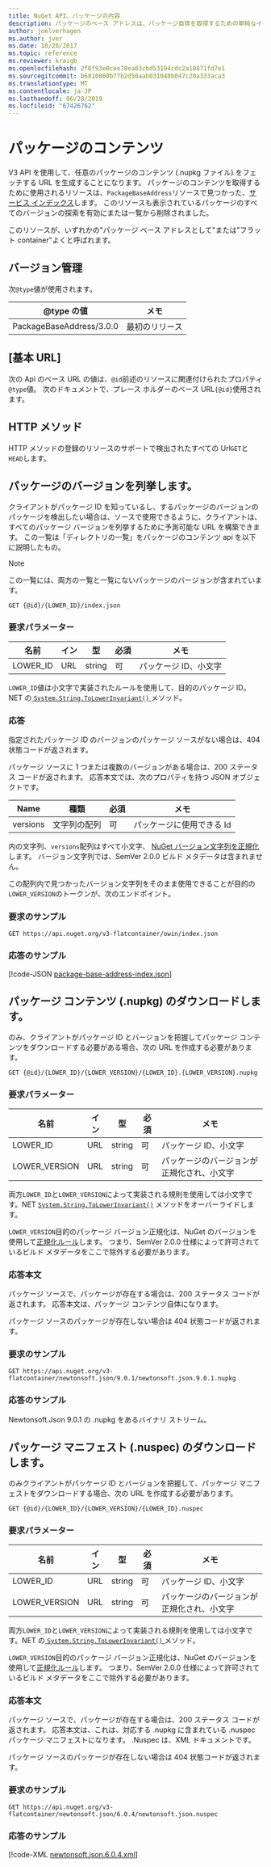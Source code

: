 ```yaml
---
title: NuGet API、パッケージの内容
description: パッケージのベース アドレスは、パッケージ自体を取得するための単純なインターフェイスです。
author: joelverhagen
ms.author: jver
ms.date: 10/26/2017
ms.topic: reference
ms.reviewer: kraigb
ms.openlocfilehash: 2f0f93e0cee78ea03cbd53194cdc2a10871fd7e1
ms.sourcegitcommit: b6810860b77b2d50aab031040b047c20a333aca3
ms.translationtype: MT
ms.contentlocale: ja-JP
ms.lasthandoff: 06/28/2019
ms.locfileid: "67426762"
---
```

# <a name="package-content"></a>パッケージのコンテンツ

V3 API を使用して、任意のパッケージのコンテンツ (.nupkg ファイル) をフェッチする URL を生成することになります。 パッケージのコンテンツを取得するために使用されるリソースは、`PackageBaseAddress`リソースで見つかった、[サービス インデックス](service-index.md)します。 このリソースも表示されているパッケージのすべてのバージョンの探索を有効にまたは一覧から削除されました。

このリソースが、いずれかの"パッケージ ベース アドレスとして"または"フラット container"よくと呼ばれます。

## <a name="versioning"></a>バージョン管理

次`@type`値が使用されます。

@type の値              | メモ
------------------------ | -----
PackageBaseAddress/3.0.0 | 最初のリリース

## <a name="base-url"></a>[基本 URL]

次の Api のベース URL の値は、`@id`前述のリソースに関連付けられたプロパティ`@type`値。 次のドキュメントで、プレース ホルダーのベース URL`{@id}`使用されます。

## <a name="http-methods"></a>HTTP メソッド

HTTP メソッドの登録のリソースのサポートで検出されたすべての Url`GET`と`HEAD`します。

## <a name="enumerate-package-versions"></a>パッケージのバージョンを列挙します。

クライアントがパッケージ ID を知っているし、するパッケージのバージョンのパッケージを検出したい場合は、ソースで使用できるように、クライアントは、すべてのパッケージ バージョンを列挙するために予測可能な URL を構築できます。 この一覧は「ディレクトリの一覧」をパッケージのコンテンツ api を以下に説明したもの。

> [!Note]
> この一覧には、両方の一覧と一覧にないパッケージのバージョンが含まれています。

    GET {@id}/{LOWER_ID}/index.json

### <a name="request-parameters"></a>要求パラメーター

名前     | イン     | 型    | 必須 | メモ
-------- | ------ | ------- | -------- | -----
LOWER_ID | URL    | string  | 可      | パッケージ ID、小文字

`LOWER_ID`値は小文字で実装されたルールを使用して、目的のパッケージ ID。NET の[ `System.String.ToLowerInvariant()` ](/dotnet/api/system.string.tolowerinvariant?view=netstandard-2.0#System_String_ToLowerInvariant)メソッド。

### <a name="response"></a>応答

指定されたパッケージ ID のバージョンのパッケージ ソースがない場合は、404 状態コードが返されます。

パッケージ ソースに 1 つまたは複数のバージョンがある場合は、200 ステータス コードが返されます。 応答本文では、次のプロパティを持つ JSON オブジェクトです。

Name     | 種類             | 必須 | メモ
-------- | ---------------- | -------- | -----
versions | 文字列の配列 | 可      | パッケージに使用できる Id

内の文字列、`versions`配列はすべて小文字、 [NuGet バージョン文字列を正規化](../reference/package-versioning.md#normalized-version-numbers)します。 バージョン文字列では、SemVer 2.0.0 ビルド メタデータは含まれません。

この配列内で見つかったバージョン文字列をそのまま使用できることが目的の`LOWER_VERSION`のトークンが、次のエンドポイント。

### <a name="sample-request"></a>要求のサンプル

    GET https://api.nuget.org/v3-flatcontainer/owin/index.json

### <a name="sample-response"></a>応答のサンプル

[!code-JSON [package-base-address-index.json](./_data/package-base-address-index.json)]

## <a name="download-package-content-nupkg"></a>パッケージ コンテンツ (.nupkg) のダウンロードします。

のみ、クライアントがパッケージ ID とバージョンを把握してパッケージ コンテンツをダウンロードする必要がある場合、次の URL を作成する必要があります。

    GET {@id}/{LOWER_ID}/{LOWER_VERSION}/{LOWER_ID}.{LOWER_VERSION}.nupkg

### <a name="request-parameters"></a>要求パラメーター

名前          | イン     | 型   | 必須 | メモ
------------- | ------ | ------ | -------- | -----
LOWER_ID      | URL    | string | 可      | パッケージ ID、小文字
LOWER_VERSION | URL    | string | 可      | パッケージのバージョンが正規化され、小文字

両方`LOWER_ID`と`LOWER_VERSION`によって実装される規則を使用しては小文字です。NET [`System.String.ToLowerInvariant()`](/dotnet/api/system.string.tolowerinvariant?view=netstandard-2.0#System_String_ToLowerInvariant)
メソッドをオーバーライドします。

`LOWER_VERSION`目的のパッケージ バージョン正規化は、NuGet のバージョンを使用して[正規化ルール](../reference/package-versioning.md#normalized-version-numbers)します。 つまり、SemVer 2.0.0 仕様によって許可されているビルド メタデータをここで除外する必要があります。

### <a name="response-body"></a>応答本文

パッケージ ソースで、パッケージが存在する場合は、200 ステータス コードが返されます。 応答本文は、パッケージ コンテンツ自体になります。

パッケージ ソースのパッケージが存在しない場合は 404 状態コードが返されます。

### <a name="sample-request"></a>要求のサンプル

    GET https://api.nuget.org/v3-flatcontainer/newtonsoft.json/9.0.1/newtonsoft.json.9.0.1.nupkg

### <a name="sample-response"></a>応答のサンプル

Newtonsoft.Json 9.0.1 の .nupkg をあるバイナリ ストリーム。

## <a name="download-package-manifest-nuspec"></a>パッケージ マニフェスト (.nuspec) のダウンロードします。

のみクライアントがパッケージ ID とバージョンを把握して、パッケージ マニフェストをダウンロードする場合、次の URL を作成する必要があります。

    GET {@id}/{LOWER_ID}/{LOWER_VERSION}/{LOWER_ID}.nuspec

### <a name="request-parameters"></a>要求パラメーター

名前          | イン     | 型   | 必須 | メモ
------------- | ------ | ------ | -------- | -----
LOWER_ID      | URL    | string | 可      | パッケージ ID、小文字
LOWER_VERSION | URL    | string | 可      | パッケージのバージョンが正規化され、小文字

両方`LOWER_ID`と`LOWER_VERSION`によって実装される規則を使用しては小文字です。NET の[ `System.String.ToLowerInvariant()` ](/dotnet/api/system.string.tolowerinvariant?view=netstandard-2.0#System_String_ToLowerInvariant)メソッド。

`LOWER_VERSION`目的のパッケージ バージョン正規化は、NuGet のバージョンを使用して[正規化ルール](../reference/package-versioning.md#normalized-version-numbers)します。 つまり、SemVer 2.0.0 仕様によって許可されているビルド メタデータをここで除外する必要があります。

### <a name="response-body"></a>応答本文

パッケージ ソースで、パッケージが存在する場合は、200 ステータス コードが返されます。 応答本文は、これは、対応する .nupkg に含まれている .nuspec パッケージ マニフェストになります。 .Nuspec は、XML ドキュメントです。

パッケージ ソースのパッケージが存在しない場合は 404 状態コードが返されます。

### <a name="sample-request"></a>要求のサンプル

    GET https://api.nuget.org/v3-flatcontainer/newtonsoft.json/6.0.4/newtonsoft.json.nuspec

### <a name="sample-response"></a>応答のサンプル

[!code-XML [newtonsoft.json.6.0.4.xml](./_data/newtonsoft.json.6.0.4.xml)]

